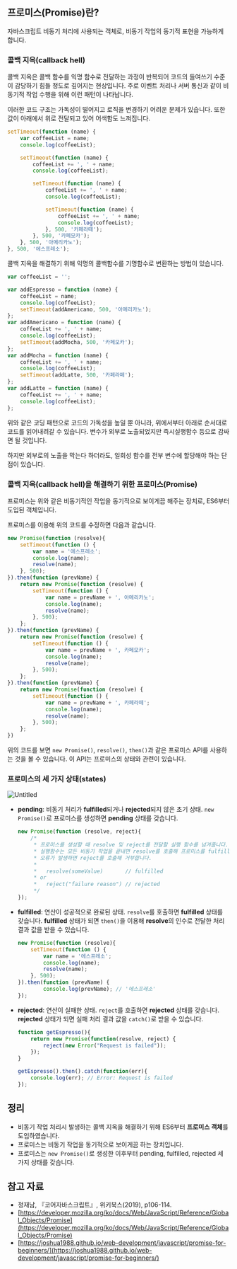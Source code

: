 ## 프로미스(Promise)란?

자바스크립트 비동기 처리에 사용되는 객체로, 비동기 작업의 동기적 표현을 가능하게 합니다. 

### 콜백 지옥(callback hell)

콜백 지옥은 콜백 함수를 익명 함수로 전달하는 과정이 반복되어 코드의 들여쓰기 수준이 감당하기 힘들 정도로 깊어지는 현상입니다. 주로 이벤트 처리나 서버 통신과 같이 비동기적 작업 수행을 위해 이런 패턴이 나타납니다. 

이러한 코드 구조는 가독성이 떨어지고 로직을 변경하기 어려운 문제가 있습니다. 또한 값이 아래에서 위로 전달되고 있어 어색함도 느껴집니다.

```jsx
setTimeout(function (name) {
	var coffeeList = name;
	console.log(coffeeList);

	setTimeout(function (name) {
		coffeeList += ', ' + name;
		console.log(coffeeList);

		setTimeout(function (name) {
			coffeeList += ', ' + name;
			console.log(coffeeList);

			setTimeout(function (name) {
				coffeeList += ', ' + name;
				console.log(coffeeList);
			}, 500, '카페라떼');
		}, 500, '카페모카');
	}, 500, '아메리카노');
}, 500, '에스프레소');
```

콜백 지옥을 해결하기 위해 익명의 콜백함수를 기명함수로 변환하는 방법이 있습니다. 

```jsx
var coffeeList = '';

var addEspresso = function (name) {
	coffeeList = name;
	console.log(coffeeList);
	setTimeout(addAmericano, 500, '아메리카노');
};
var addAmericano = function (name) {
	coffeeList += ', ' + name;
	console.log(coffeeList);
	setTimeout(addMocha, 500, '카페모카');
};
var addMocha = function (name) {
	coffeeList += ', ' + name;
	console.log(coffeeList);
	setTimeout(addLatte, 500, '카페라뗴');
};
var addLatte = function (name) {
	coffeeList += ', ' + name;
	console.log(coffeeList);
};
```

위와 같은 코딩 패턴으로 코드의 가독성을 높일 뿐 아니라, 위에서부터 아래로 순서대로 코드를 읽어내려갈 수 있습니다. 변수가 외부로 노출되었지만 즉시실행함수 등으로 감싸면 될 것입니다. 

하지만 외부로의 노출을 막는다 하더라도, 일회성 함수를 전부 변수에 할당해야 하는 단점이 있습니다. 

### 콜백 지옥(callback hell)을 해결하기 위한 프로미스(Promise)

프로미스는 위와 같은 비동기적인 작업을 동기적으로 보이게끔 해주는 장치로, ES6부터 도입된 객체입니다. 

프로미스를 이용해 위의 코드를 수정하면 다음과 같습니다. 

```jsx
new Promise(function (resolve){
	setTimeout(function () {
		var name = '에스프레소';
		console.log(name);
		resolve(name);
	}, 500);
}).then(function (prevName) {
	return new Promise(function (resolve) {
		setTimeout(function () {
			var name = prevName + ', 아메리카노';
			console.log(name);
			resolve(name);
		}, 500);
	};
}).then(function (prevName) {
	return new Promise(function (resolve) {
		setTimeout(function () {
			var name = prevName + ', 카페모카';
			console.log(name);
			resolve(name);
		}, 500);
	};
}).then(function (prevName) {
	return new Promise(function (resolve) {
		setTimeout(function () {
			var name = prevName + ', 카페라떼';
			console.log(name);
			resolve(name);
		}, 500);
	};
})
```

위의 코드를 보면 `new Promise()`, `resolve()`, `then()`과 같은 프로미스 API를 사용하는 것을 볼 수 있습니다. 이 API는 프로미스의 상태와 관련이 있습니다. 

### 프로미스의 세 가지 상태(states)

![Untitled](https://s3-us-west-2.amazonaws.com/secure.notion-static.com/1ae43208-b593-494c-8c19-cc7c19b3baf0/Untitled.png)

- **pending**: 비동기 처리가 **fulfilled**되거나 **rejected**되지 않은 초기 상태. `new Promise()`로 프로미스를 생성하면 **pending** 상태를 갖습니다.
    
    ```jsx
    new Promise(function (resolve, reject){
    	/* 
    	 * 프로미스를 생성할 때 resolve 및 reject를 전달할 실행 함수를 넘겨줍니다. 
    	 * 실행함수는 모든 비동기 작업을 끝내면 resolve를 호출해 프로미스를 fulfilled하고,
    	 * 오류가 발생하면 reject를 호출해 거부합니다. 
    	 *
    	 *   resolve(someValue)       // fulfilled
    	 * or
    	 *   reject("failure reason") // rejected
    	 */
    });
    ```
    
- **fulfilled**: 연산이 성공적으로 완료된 상태. `resolve`를 호출하면 **fulfilled** 상태를 갖습니다. **fulfilled** 상태가 되면 `then()`을 이용해 **resolve**의 인수로 전달한 처리 결과 값을 받을 수 있습니다.
    
    ```jsx
    new Promise(function (resolve){
    	setTimeout(function () {
    		var name = '에스프레소';
    		console.log(name);
    		resolve(name);
    	}, 500);
    }).then(function (prevName) {
    		console.log(prevName); // '에스프레소'
    });
    ```
    
- **rejected**: 연산이 실패한 상태. `reject`를 호출하면 **rejected** 상태를 갖습니다. **rejected** 상태가 되면 실패 처리 결과 값을 `catch()`로 받을 수 있습니다.
    
    ```jsx
    function getEspresso(){
    	return new Promise(function(resolve, reject) {
    		reject(new Error("Request is failed"));
    	});
    }
    
    getEspresso().then().catch(function(err){
    	console.log(err); // Error: Request is failed
    });
    ```
    

## 정리

- 비동기 작업 처리시 발생하는 콜백 지옥을 해결하기 위해 ES6부터 **프로미스 객체**를 도입하였습니다.
- 프로미스는 비동기 작업을 동기적으로 보이게끔 하는 장치입니다.
- 프로미스는 `new Promise()`로 생성한 이후부터 pending, fulfilled, rejected 세 가지 상태를 갖습니다.

## 참고 자료

- 정재남, 『코어자바스크립트』, 위키북스(2019), p106-114.
- [https://developer.mozilla.org/ko/docs/Web/JavaScript/Reference/Global_Objects/Promise](https://developer.mozilla.org/ko/docs/Web/JavaScript/Reference/Global_Objects/Promise)
- [https://joshua1988.github.io/web-development/javascript/promise-for-beginners/](https://joshua1988.github.io/web-development/javascript/promise-for-beginners/)